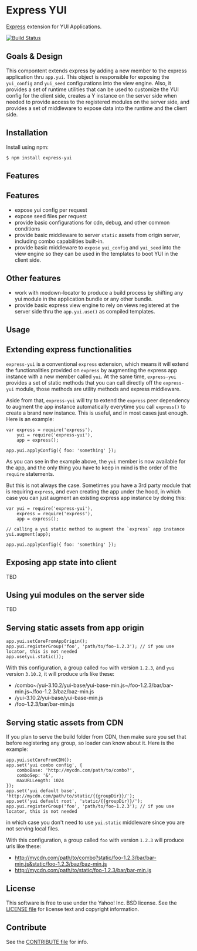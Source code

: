 Express YUI
=============

[Express][] extension for YUI Applications.

[![Build Status](https://travis-ci.org/yahoo/express-yui.png?branch=master)][Build Status]


[Express]: https://github.com/visionmedia/express
[Build Status]: https://travis-ci.org/yahoo/express-yui


Goals & Design
--------------

This compontent extends express by adding a new member to the
express application thru `app.yui`. This object is responsible
for exposing the `yui_config` and `yui_seed` configurations into
the view engine. Also, it provides a set of runtime
utilities that can be used to customize the YUI config for
the client side, creates a Y instance on the server side when
needed to provide access to the registered modules on the server
side, and provides a set of middleware to expose data into the
runtime and the client side.

Installation
------------

Install using npm:

```shell
$ npm install express-yui
```


Features
--------

## Features

 * expose yui config per request
 * expose seed files per request
 * provide basic configurations for cdn, debug, and other common conditions
 * provide basic middleware to server `static` assets from origin server, including
combo capabilities built-in.
 * provide basic middleware to `expose` `yui_config` and `yui_seed` into the view engine
so they can be used in the templates to boot YUI in the client side.

## Other features

 * work with modown-locator to produce a build process by shifting any yui module
in the application bundle or any other bundle.
 * provide basic express view engine to rely on views registered at the server side
thru the `app.yui.use()` as compiled templates.


Usage
-----

## Extending express functionalities

`express-yui` is a conventional `express` extension, which means it will extend
the functionalities provided on `express` by augmenting the express app instance
with a new member called `yui`. At the same time, `express-yui` provides a set of
static methods that you can call directly off the `express-yui` module, those
methods are utility methods and express middleware.

Aside from that, `express-yui` will try to extend the `express` peer dependency to
augment the app instance automatically everytime you call `express()` to create a
brand new instance. This is useful, and in most cases just enough. Here is an example:

```
var express = require('express'),
    yui = require('express-yui'),
    app = express();

app.yui.applyConfig({ foo: 'something' });
```

As you can see in the example above, the `yui` member is now available for the app, and
the only thing you have to keep in mind is the order of the `require` statements.

But this is not always the case. Sometimes you have a 3rd party module that is requiring
`express`, and even creating the app under the hood, in which case you can just augment
an existing express app instance by doing this:

```
var yui = require('express-yui'),
    express = require('express'),
    app = express();

// calling a yui static method to augment the `express` app instance
yui.augment(app);

app.yui.applyConfig({ foo: 'something' });
```

## Exposing app state into client

TBD

## Using yui modules on the server side

TBD

## Serving static assets from app origin

```
app.yui.setCoreFromAppOrigin();
app.yui.registerGroup('foo', 'path/to/foo-1.2.3'); // if you use locator, this is not needed
app.use(yui.static());
```

With this configuration, a group called `foo` with version `1.2.3`, and `yui` version `3.10.2`, it will produce urls like these:

  * /combo~/yui-3.10.2/yui-base/yui-base-min.js~/foo-1.2.3/bar/bar-min.js~/foo-1.2.3/baz/baz-min.js
  * /yui-3.10.2/yui-base/yui-base-min.js
  * /foo-1.2.3/bar/bar-min.js

## Serving static assets from CDN

If you plan to serve the build folder from CDN, then make sure you set that
before registering any group, so loader can know about it. Here is the example:

```
app.yui.setCoreFromCDN();
app.set('yui combo config', {
    comboBase: 'http://mycdn.com/path/to/combo?',
    comboSep: '&',
    maxURLLength: 1024
});
app.set('yui default base', 'http://mycdn.com/path/to/static/{{groupDir}}/');
app.set('yui default root', 'static/{{groupDir}}/');
app.yui.registerGroup('foo', 'path/to/foo-1.2.3'); // if you use locator, this is not needed
```

in which case you don't need to use `yui.static` middleware since you are not
serving local files.

With this configuration, a group called `foo` with version `1.2.3` will produce urls like these:

  * http://mycdn.com/path/to/combo?static/foo-1.2.3/bar/bar-min.js&static/foo-1.2.3/baz/baz-min.js
  * http://mycdn.com/path/to/static/foo-1.2.3/bar/bar-min.js

License
-------

This software is free to use under the Yahoo! Inc. BSD license.
See the [LICENSE file][] for license text and copyright information.

[LICENSE file]: https://github.com/yahoo/express-yui/blob/master/LICENSE.md


Contribute
----------

See the [CONTRIBUTE file][] for info.

[CONTRIBUTE file]: https://github.com/yahoo/express-yui/blob/master/CONTRIBUTE.md
